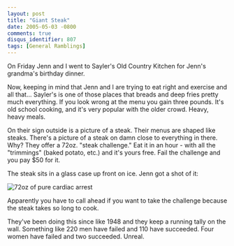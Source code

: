 ```yaml
---
layout: post
title: "Giant Steak"
date: 2005-05-03 -0800
comments: true
disqus_identifier: 807
tags: [General Ramblings]
---
```

On Friday Jenn and I went to Sayler's Old Country Kitchen for Jenn's
grandma's birthday dinner.
 
 Now, keeping in mind that Jenn and I are trying to eat right and
exercise and all that... Sayler's is one of those places that breads and
deep fries pretty much everything. If you look wrong at the menu you
gain three pounds. It's old school cooking, and it's very popular with
the older crowd. Heavy, heavy meals.
 
 On their sign outside is a picture of a steak. Their menus are shaped
like steaks. There's a picture of a steak on damn close to everything in
there. Why? They offer a 72oz. "steak challenge." Eat it in an hour -
with all the "trimmings" (baked potato, etc.) and it's yours free. Fail
the challenge and you pay \$50 for it.
 
 The steak sits in a glass case up front on ice. Jenn got a shot of it:
 
 ![72oz of pure cardiac
arrest](https://hyqi8g.dm2302.livefilestore.com/y2pOJHQkJx1cGSfq_ocPmc3OJVmck-418r3zSCm6ykL7QqR5t0TqHlJ5XSr1QjKelspVqPGC-AqX0cwYz2J01Ye3RPKX-aEtvXxboQ8DneRRSU/20050503steak.jpg?psid=1)
 
 Apparently you have to call ahead if you want to take the challenge
because the steak takes so long to cook.
 
 They've been doing this since like 1948 and they keep a running tally
on the wall. Something like 220 men have failed and 110 have succeeded.
Four women have failed and two succeeded. Unreal.
